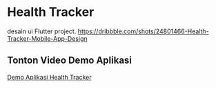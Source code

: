 # Health Tracker

desain ui Flutter project.
https://dribbble.com/shots/24801466-Health-Tracker-Mobile-App-Design
## Tonton Video Demo Aplikasi
[Demo Aplikasi Health Tracker](https://github.com/blaztter/Health-Tracker/blob/main/demo%20aplikasi.mp4)



